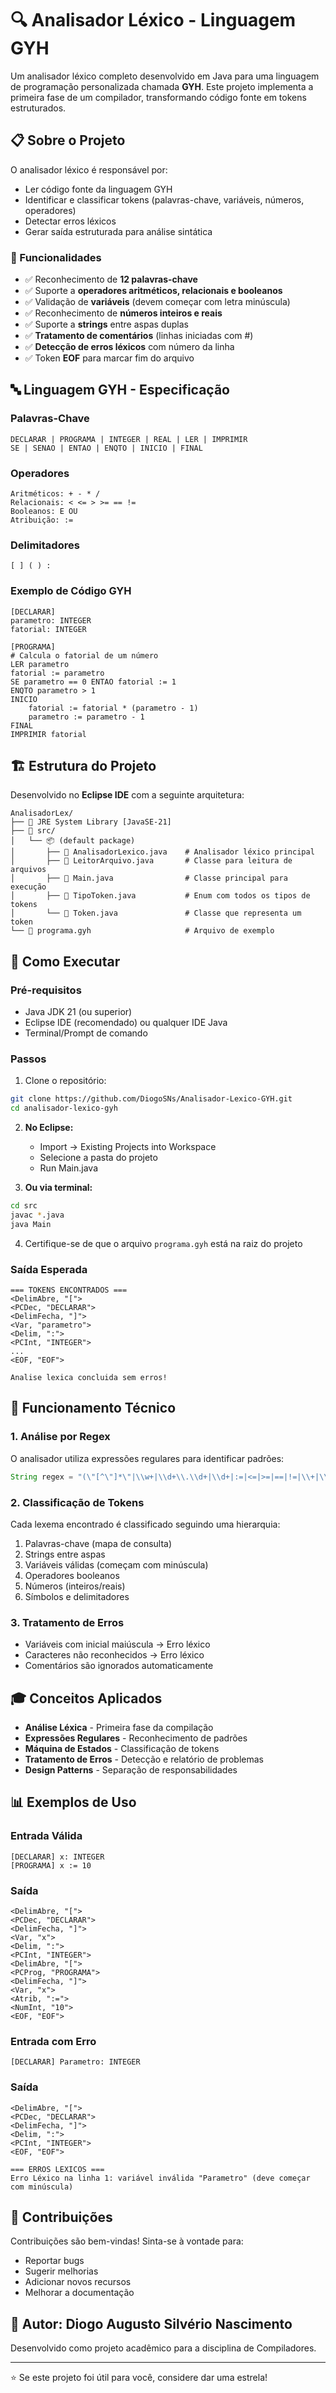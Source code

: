 # 🔍 Analisador Léxico - Linguagem GYH

Um analisador léxico completo desenvolvido em Java para uma linguagem de programação personalizada chamada **GYH**. Este projeto implementa a primeira fase de um compilador, transformando código fonte em tokens estruturados.

## 📋 Sobre o Projeto

O analisador léxico é responsável por:
- Ler código fonte da linguagem GYH
- Identificar e classificar tokens (palavras-chave, variáveis, números, operadores)
- Detectar erros léxicos
- Gerar saída estruturada para análise sintática

### 🎯 Funcionalidades

- ✅ Reconhecimento de **12 palavras-chave**
- ✅ Suporte a **operadores aritméticos, relacionais e booleanos**
- ✅ Validação de **variáveis** (devem começar com letra minúscula)
- ✅ Reconhecimento de **números inteiros e reais**
- ✅ Suporte a **strings** entre aspas duplas
- ✅ **Tratamento de comentários** (linhas iniciadas com #)
- ✅ **Detecção de erros léxicos** com número da linha
- ✅ Token **EOF** para marcar fim do arquivo

## 🔤 Linguagem GYH - Especificação

### Palavras-Chave
```
DECLARAR | PROGRAMA | INTEGER | REAL | LER | IMPRIMIR
SE | SENAO | ENTAO | ENQTO | INICIO | FINAL
```

### Operadores
```
Aritméticos: + - * /
Relacionais: < <= > >= == !=
Booleanos: E OU
Atribuição: :=
```

### Delimitadores
```
[ ] ( ) :
```

### Exemplo de Código GYH
```gyh
[DECLARAR]
parametro: INTEGER
fatorial: INTEGER

[PROGRAMA]
# Calcula o fatorial de um número
LER parametro
fatorial := parametro
SE parametro == 0 ENTAO fatorial := 1
ENQTO parametro > 1
INICIO
    fatorial := fatorial * (parametro - 1)
    parametro := parametro - 1
FINAL
IMPRIMIR fatorial
```

## 🏗️ Estrutura do Projeto

Desenvolvido no **Eclipse IDE** com a seguinte arquitetura:

```
AnalisadorLex/
├── 📁 JRE System Library [JavaSE-21]
├── 📁 src/
│   └── 📦 (default package)
│       ├── 📄 AnalisadorLexico.java    # Analisador léxico principal
│       ├── 📄 LeitorArquivo.java       # Classe para leitura de arquivos
│       ├── 📄 Main.java                # Classe principal para execução
│       ├── 📄 TipoToken.java           # Enum com todos os tipos de tokens
│       └── 📄 Token.java               # Classe que representa um token
└── 📄 programa.gyh                     # Arquivo de exemplo
```

## 🚀 Como Executar

### Pré-requisitos
- Java JDK 21 (ou superior)
- Eclipse IDE (recomendado) ou qualquer IDE Java
- Terminal/Prompt de comando

### Passos
1. Clone o repositório:
```bash
git clone https://github.com/DiogoSNs/Analisador-Lexico-GYH.git
cd analisador-lexico-gyh
```

2. **No Eclipse:**
   - Import → Existing Projects into Workspace
   - Selecione a pasta do projeto
   - Run Main.java

3. **Ou via terminal:**
```bash
cd src
javac *.java
java Main
```

4. Certifique-se de que o arquivo `programa.gyh` está na raiz do projeto

### Saída Esperada
```
=== TOKENS ENCONTRADOS ===
<DelimAbre, "[">
<PCDec, "DECLARAR">
<DelimFecha, "]">
<Var, "parametro">
<Delim, ":">
<PCInt, "INTEGER">
...
<EOF, "EOF">

Analise lexica concluida sem erros!
```

## 🔧 Funcionamento Técnico

### 1. **Análise por Regex**
O analisador utiliza expressões regulares para identificar padrões:
```java
String regex = "(\"[^\"]*\"|\\w+|\\d+\\.\\d+|\\d+|:=|<=|>=|==|!=|\\+|\\-|\\*|/|\\[|\\]|\\(|\\)|:|<|>)";
```

### 2. **Classificação de Tokens**
Cada lexema encontrado é classificado seguindo uma hierarquia:
1. Palavras-chave (mapa de consulta)
2. Strings entre aspas
3. Variáveis válidas (começam com minúscula)
4. Operadores booleanos
5. Números (inteiros/reais)
6. Símbolos e delimitadores

### 3. **Tratamento de Erros**
- Variáveis com inicial maiúscula → Erro léxico
- Caracteres não reconhecidos → Erro léxico
- Comentários são ignorados automaticamente

## 🎓 Conceitos Aplicados

- **Análise Léxica** - Primeira fase da compilação
- **Expressões Regulares** - Reconhecimento de padrões
- **Máquina de Estados** - Classificação de tokens
- **Tratamento de Erros** - Detecção e relatório de problemas
- **Design Patterns** - Separação de responsabilidades

## 📊 Exemplos de Uso

### Entrada Válida
```gyh
[DECLARAR] x: INTEGER
[PROGRAMA] x := 10
```

### Saída
```
<DelimAbre, "[">
<PCDec, "DECLARAR">
<DelimFecha, "]">
<Var, "x">
<Delim, ":">
<PCInt, "INTEGER">
<DelimAbre, "[">
<PCProg, "PROGRAMA">
<DelimFecha, "]">
<Var, "x">
<Atrib, ":=">
<NumInt, "10">
<EOF, "EOF">
```

### Entrada com Erro
```gyh
[DECLARAR] Parametro: INTEGER
```

### Saída
```
<DelimAbre, "[">
<PCDec, "DECLARAR">
<DelimFecha, "]">
<Delim, ":">
<PCInt, "INTEGER">
<EOF, "EOF">

=== ERROS LEXICOS ===
Erro Léxico na linha 1: variável inválida "Parametro" (deve começar com minúscula)
```

## 🤝 Contribuições

Contribuições são bem-vindas! Sinta-se à vontade para:
- Reportar bugs
- Sugerir melhorias
- Adicionar novos recursos
- Melhorar a documentação

## 👤 Autor: Diogo Augusto Silvério Nascimento

Desenvolvido como projeto acadêmico para a disciplina de Compiladores.

---

⭐ Se este projeto foi útil para você, considere dar uma estrela!
